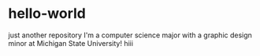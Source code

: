 # hello-world
just another repository 
I'm a computer science major with a graphic design minor at Michigan State University!
hiii
